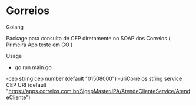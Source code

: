 # Gorreios
Golang

Package para consulta de CEP diretamente no SOAP dos Correios
( Primeira App teste em GO )

Usage
  * go run main.go

  -cep string
        cep number (default "01508000")
  -uriCorreios string
        service CEP URI (default "https://apps.correios.com.br/SigepMasterJPA/AtendeClienteService/AtendeCliente")
